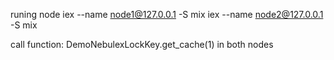 runing node 
  iex --name node1@127.0.0.1 -S mix
  iex --name node2@127.0.0.1 -S mix

call function: DemoNebulexLockKey.get_cache(1) in both nodes